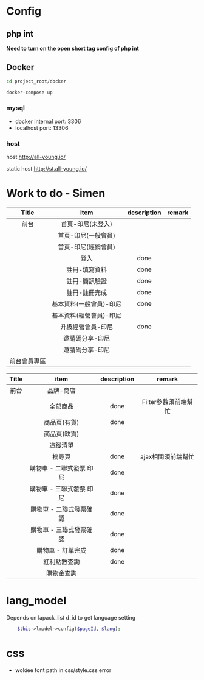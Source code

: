 # Config

## php int

**Need to turn on the open short tag config of php int**

## Docker

```bash
cd project_root/docker
```

```bash
docker-compose up
```

### mysql

- docker internal port: 3306
- localhost port: 13306

### host

host http://all-young.io/

static host http://st.all-young.io/


# Work to do - Simen

|    Title     |          item           | description | remark |
| :----------: | :---------------------: | :---------: | :----: |
|     前台     |    首頁-印尼(未登入)    |   &nbsp;    | &nbsp; |
|              |   首頁-印尼(一般會員)   |   &nbsp;    | &nbsp; |
|              |   首頁-印尼(經銷會員)   |   &nbsp;    | &nbsp; |
|              |          登入           |    done     | &nbsp; |
|              |      註冊-填寫資料      |    done     | &nbsp; |
|              |      註冊-簡訊驗證      |    done     | &nbsp; |
|              |      註冊-註冊完成      |    done     | &nbsp; |
|              | 基本資料(一般會員)-印尼 |    done     | &nbsp; |
|              | 基本資料(經營會員)-印尼 |   &nbsp;    | &nbsp; |
|              |    升級經營會員-印尼    |    done     | &nbsp; |
|              |     邀請碼分享-印尼     |   &nbsp;    | &nbsp; |
|              |     邀請碼分享-印尼     |   &nbsp;    | &nbsp; |
| 前台會員專區 |                         |   &nbsp;    | &nbsp; |

| Title |           item           | description |        remark        |
| :---: | :----------------------: | :---------: | :------------------: |
| 前台  |        品牌-商店         |   &nbsp;    |        &nbsp;        |
|       |         全部商品         |    done     | Filter參數須前端幫忙 |
|       |       商品頁(有貨)       |    done     |        &nbsp;        |
|       |       商品頁(缺貨)       |   &nbsp;    |        &nbsp;        |
|       |         追蹤清單         |   &nbsp;    |        &nbsp;        |
|       |          搜尋頁          |    done     |  ajax相關須前端幫忙  |
|       | 購物車 - 二聯式發票 印尼 |    done     |        &nbsp;        |
|       | 購物車 - 三聯式發票 印尼 |    done     |        &nbsp;        |
|       | 購物車 - 二聯式發票確認  |    done     |        &nbsp;        |
|       | 購物車 - 三聯式發票確認  |    done     |        &nbsp;        |
|       |    購物車 - 訂單完成     |    done     |        &nbsp;        |
|       |       紅利點數查詢       |    done     |        &nbsp;        |
|       |        購物金查詢        |   &nbsp;    |        &nbsp;        |


# lang_model

Depends on lapack_list d_id to get language setting

```php
    $this->lmodel->config($pageId, $lang); 
```

# css 

- wokiee font path in css/style.css error

